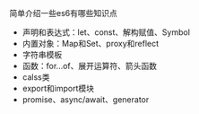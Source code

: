 简单介绍一些es6有哪些知识点

- 声明和表达式：let、const、解构赋值、Symbol
- 内置对象：Map和Set、proxy和reflect
- 字符串模板
- 函数：for...of、展开运算符、箭头函数
- calss类
- export和import模块
- promise、async/await、generator